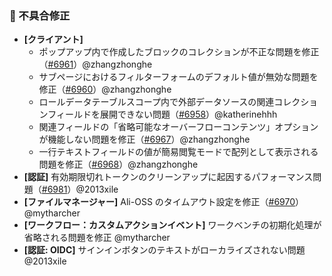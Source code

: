 ### 🐛 不具合修正

* **[クライアント]**
  * ポップアップ内で作成したブロックのコレクションが不正な問題を修正（[#6961](https://github.com/nocobase/nocobase/pull/6961)）@zhangzhonghe
  * サブページにおけるフィルターフォームのデフォルト値が無効な問題を修正（[#6960](https://github.com/nocobase/nocobase/pull/6960)）@zhangzhonghe
  * ロールデータテーブルスコープ内で外部データソースの関連コレクションフィールドを展開できない問題（[#6958](https://github.com/nocobase/nocobase/pull/6958)）@katherinehhh
  * 関連フィールドの「省略可能なオーバーフローコンテンツ」オプションが機能しない問題を修正（[#6967](https://github.com/nocobase/nocobase/pull/6967)）@zhangzhonghe
  * 一行テキストフィールドの値が簡易閲覧モードで配列として表示される問題を修正（[#6968](https://github.com/nocobase/nocobase/pull/6968)）@zhangzhonghe
* **[認証]** 有効期限切れトークンのクリーンアップに起因するパフォーマンス問題（[#6981](https://github.com/nocobase/nocobase/pull/6981)）@2013xile
* **[ファイルマネージャー]** Ali-OSS のタイムアウト設定を修正（[#6970](https://github.com/nocobase/nocobase/pull/6970)）@mytharcher
* **[ワークフロー：カスタムアクションイベント]** ワークベンチの初期化処理が省略される問題を修正 @mytharcher
* **[認証: OIDC]** サインインボタンのテキストがローカライズされない問題 @2013xile
